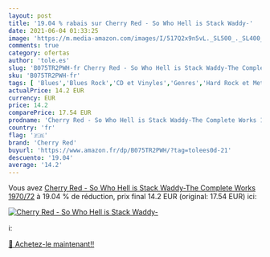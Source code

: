 ```yaml
---
layout: post
title: '19.04 % rabais sur Cherry Red - So Who Hell is Stack Waddy-'
date: 2021-06-04 01:33:25
image: 'https://m.media-amazon.com/images/I/517Q2x9n5vL._SL500_._SL400_.jpg'
comments: true
category: ofertas
author: 'tole.es'
slug: 'B075TR2PWH-fr Cherry Red - So Who Hell is Stack Waddy-The Complete Works...'
sku: 'B075TR2PWH-fr'
tags: [ 'Blues','Blues Rock','CD et Vinyles','Genres','Hard Rock et Metal','Rock','cherry red', ]
actualPrice: 14.2 EUR
currency: EUR
price: 14.2
comparePrice: 17.54 EUR
prodname: 'Cherry Red - So Who Hell is Stack Waddy-The Complete Works 1970/72'
country: 'fr'
flag: '🇫🇷'
brand: 'Cherry Red'
buyurl: 'https://www.amazon.fr/dp/B075TR2PWH/?tag=tolees0d-21'
descuento: '19.04'
average: '14.2'
---
```


Vous avez [Cherry Red - So Who Hell is Stack Waddy-The Complete Works 1970/72](https://www.amazon.fr/dp/B075TR2PWH/?tag=tolees0d-21)  à  19.04 % de réduction, prix final  14.2 EUR (original: 17.54 EUR) ici:

[![Cherry Red - So Who Hell is Stack Waddy-](https://m.media-amazon.com/images/I/517Q2x9n5vL._SL500_._SL400_.jpg)](https://www.amazon.fr/dp/B075TR2PWH/?tag=tolees0d-21)

ℹ️:


[🛒 Achetez-le maintenant!!](https://www.amazon.fr/dp/B075TR2PWH/?tag=tolees0d-21)
